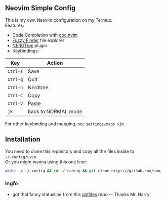 ## Neovim Simple Config
This is my own Neovim configuration on my Termux.<br>
Features:
* Code Completion with [coc.nvim](https://github.com/neoclide/coc.nvim)
* [Fuzzy Finder](https://github.com/junegunn/fzf) file explorer
* [NERDTree](https://github.com/preservim/nerdtree) plugin
* Keybindings:

|Key|Action|
|--|--|
| `Ctrl-s` | Save |
| `Ctrl-q` | Quit |
| `Ctrl-n` | Nerdtree |
| `Ctrl-C` | Copy |
| `Ctrl-V` | Paste |
| `jk` | back to NORMAL mode |

For other keybinding and mapping, see `settings/maps.vim`

## Installation
You need to clone this repository and copy all the files inside to `~/.config/nvim`.<br>
Or you might wanna using this one liner:
```bash
mkdir -p ~/.config && cd ~/.config && git clone https://github.com/annzc/nvim.git
```

### Ingfo
* got that fancy statusline from this [dotfiles](https://github.com/owl4ce/dotfiles) repo -- Thanks Mr. Harry!
